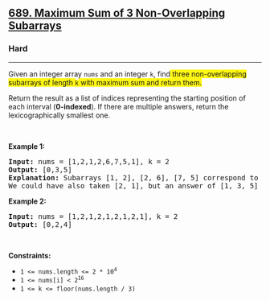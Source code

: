 <h2><a href="https://leetcode.com/problems/maximum-sum-of-3-non-overlapping-subarrays/">689. Maximum Sum of 3 Non-Overlapping Subarrays</a></h2><h3>Hard</h3><hr><div><p>Given an integer array <code>nums</code> and an integer <code>k</code>, find<span class="highlighter--highlighted" data-highlight-id="0" style="background-color: rgb(255, 246, 21); color: inherit;"> three non-overlapping subarrays of length </span><code><span class="highlighter--highlighted" data-highlight-id="0" style="background-color: rgb(255, 246, 21); color: inherit;">k</span></code><span class="highlighter--highlighted" data-highlight-id="0" style="background-color: rgb(255, 246, 21); color: inherit;"> with maximum sum and return them.</span></p>

<p>Return the result as a list of indices representing the starting position of each interval (<strong>0-indexed</strong>). If there are multiple answers, return the lexicographically smallest one.</p>

<p>&nbsp;</p>
<p><strong>Example 1:</strong></p>

<pre><strong>Input:</strong> nums = [1,2,1,2,6,7,5,1], k = 2
<strong>Output:</strong> [0,3,5]
<strong>Explanation:</strong> Subarrays [1, 2], [2, 6], [7, 5] correspond to the starting indices [0, 3, 5].
We could have also taken [2, 1], but an answer of [1, 3, 5] would be lexicographically larger.
</pre>

<p><strong>Example 2:</strong></p>

<pre><strong>Input:</strong> nums = [1,2,1,2,1,2,1,2,1], k = 2
<strong>Output:</strong> [0,2,4]
</pre>

<p>&nbsp;</p>
<p><strong>Constraints:</strong></p>

<ul>
	<li><code>1 &lt;= nums.length &lt;= 2 * 10<sup>4</sup></code></li>
	<li><code>1 &lt;= nums[i] &lt;&nbsp;2<sup>16</sup></code></li>
	<li><code>1 &lt;= k &lt;= floor(nums.length / 3)</code></li>
</ul>
</div>